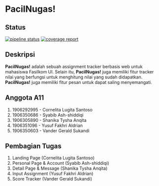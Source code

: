 # PacilNugas!

## Status
[![pipeline status](https://gitlab.com/a11-pacilnugas/pacilnugas/badges/lita/pipeline.svg)](https://gitlab.com/a11-pacilnugas/pacilnugas/-/commits/lita)
[![coverage report](https://gitlab.com/a11-pacilnugas/pacilnugas/badges/lita/coverage.svg)](https://gitlab.com/a11-pacilnugas/pacilnugas/-/commits/lita)

## Deskripsi
**PacilNugas!** adalah sebuah assignment tracker berbasis web untuk mahasiswa Fasilkom UI. Selain itu, **PacilNugas!** juga memiliki fitur tracker nilai yang berfungsi untuk menghitung nilai yang sudah didapatkan. **PacilNugas!** juga memiliki fitur pesan untuk dapat saling menyemangati.

## Anggota A11
1. 1906292995 - Cornelita Lugita Santoso
2. 1906350686 - Syabib Ash-shiddiqi 
3. 1906305890 - Shanika Tysha Anqita
4. 1906351096 - Yusuf Fakhri Aldrian
5. 1906350603 - Vander Gerald Sukandi

## Pembagian Tugas
1. Landing Page (Cornelita Lugita Santoso)
2. Personal Page & Account (Syabib Ash-shiddiqi)
3. Detail Page & Message (Shanika Tysha Anqita)
4. Input Assignment (Yusuf Fakhri Aldrian)
5. Score Tracker (Vander Gerald Sukandi)